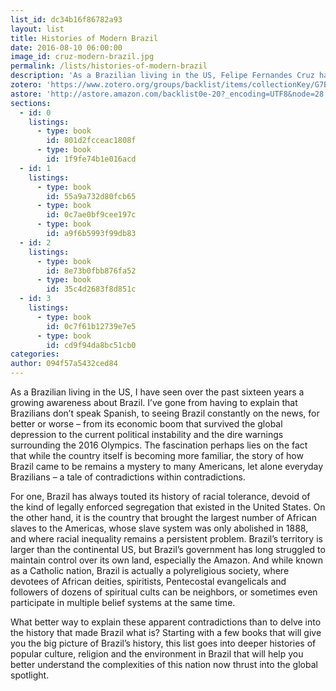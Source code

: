 ```yaml
---
list_id: dc34b16f86782a93
layout: list
title: Histories of Modern Brazil
date: 2016-08-10 06:00:00
image_id: cruz-modern-brazil.jpg
permalink: /lists/histories-of-modern-brazil
description: 'As a Brazilian living in the US, Felipe Fernandes Cruz has seen over the past sixteen years a growing awareness about Brazil. The fascination perhaps lies on the fact that while the country itself is becoming more familiar, the story of how Brazil came to be remains a mystery to many Americans, let alone everyday Brazilians – a tale of contradictions within contradictions.'
zotero: 'https://www.zotero.org/groups/backlist/items/collectionKey/G7B9VQ4P'
astore: 'http://astore.amazon.com/backlist0e-20?_encoding=UTF8&node=28'
sections:
  - id: 0
    listings:
      - type: book
        id: 801d2fcceac1808f
      - type: book
        id: 1f9fe74b1e016acd
  - id: 1
    listings:
      - type: book
        id: 55a9a732d80fcb65
      - type: book
        id: 0c7ae0bf9cee197c
      - type: book
        id: a9f6b5993f99db83
  - id: 2
    listings:
      - type: book
        id: 8e73b0fbb876fa52
      - type: book
        id: 35c4d2683f8d851c
  - id: 3
    listings:
      - type: book
        id: 0c7f61b12739e7e5
      - type: book
        id: cd9f94da8bc51cb0
categories:
author: 094f57a5432ced84
---
```

As a Brazilian living in the US, I have seen over the past sixteen years a growing awareness about Brazil. I’ve gone from having to explain that Brazilians don’t speak Spanish, to seeing Brazil constantly on the news, for better or worse – from its economic boom that survived the global depression to the current political instability and the dire warnings surrounding the 2016 Olympics. The fascination perhaps lies on the fact that while the country itself is becoming more familiar, the story of how Brazil came to be remains a mystery to many Americans, let alone everyday Brazilians – a tale of contradictions within contradictions.

For one, Brazil has always touted its history of racial tolerance, devoid of the kind of legally enforced segregation that existed in the United States. On the other hand, it is the country that brought the largest number of African slaves to the Americas, whose slave system was only abolished in 1888, and where racial inequality remains a persistent problem. Brazil’s territory is larger than the continental US, but Brazil’s government has long struggled to maintain control over its own land, especially the Amazon. And while known as a Catholic nation, Brazil is actually a polyreligious society, where devotees of African deities, spiritists, Pentecostal evangelicals and followers of dozens of spiritual cults can be neighbors, or sometimes even participate in multiple belief systems at the same time.

What better way to explain these apparent contradictions than to delve into the history that made Brazil what is? Starting with a few books that will give you the big picture of Brazil’s history, this list goes into deeper histories of popular culture, religion and the environment in Brazil that will help you better understand the complexities of this nation now thrust into the global spotlight.
